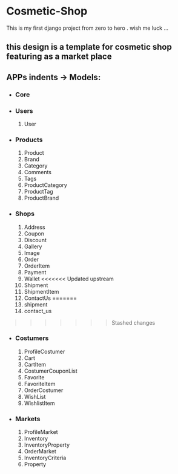 # Cosmetic-Shop

This is my first django project from zero to hero . wish me luck ...

## this design is a template for cosmetic shop featuring as a market place

## APPs indents -> Models:

* ### Core

* ### Users
    1. User

* ### Products
    1. Product
    2. Brand
    3. Category
    4. Comments
    5. Tags
    6. ProductCategory
    7. ProductTag
    8. ProductBrand

* ### Shops
    1. Address
    2. Coupon
    3. Discount
    4. Gallery
    5. Image
    6. Order
    7. OrderItem
    8. Payment
    9. Wallet
<<<<<<< Updated upstream
    10. Shipment
    11. ShipmentItem
    12. ContactUs
=======
    10. shipment
    11. contact_us
>>>>>>> Stashed changes

* ### Costumers
    1. ProfileCostumer
    2. Cart
    3. CartItem
    4. CostumerCouponList
    5. Favorite
    6. FavoriteItem
    7. OrderCostumer
    8. WishList
    9. WishlistItem

* ### Markets
    1. ProfileMarket
    2. Inventory
    3. InventoryProperty
    4. OrderMarket
    5. InventoryCriteria
    6. Property

